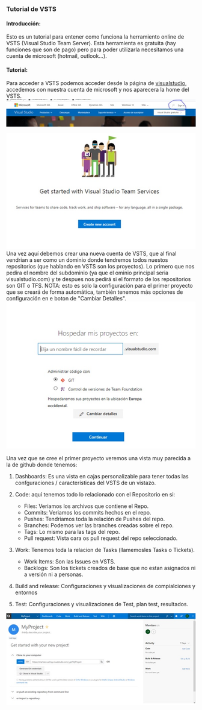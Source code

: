 ### Tutorial de VSTS

#### Introducción:

Esto es un tutorial para entener como funciona la herramiento online de VSTS (Visual Studio Team Server).
Esta herramienta es gratuita (hay funciones que son de pago) pero para poder utilizarla necesitamos una cuenta de microsoft (hotmail, outlook...).

#### Tutorial:

Para acceder a VSTS podemos acceder desde la página de [visualstudio](www.visualstudio.com), accedemos con nuestra cuenta de microsoft y nos aparecera la home del VSTS.
![Boton loguin en visualstudio.com](loginvisualstudio.jpg)

![Creación de cuenta - dominio VSTS](createaccountvsts.jpg)
Una vez aquí debemos crear una nueva cuenta de VSTS, que al final vendrian a ser como un dominio donde tendremos todos nuestos repositorios (que hablando en VSTS son los proyectos).
Lo primero que nos pedira el nombre del subdominio (ya que el ominio principal seria visualstudio.com) y te despues nos pedirá si el formato de los repositorios son GIT o TFS.
NOTA: esto es solo la configuración para el primer proyecto que se creará de forma automática, también tenemos más opciones de configuración en e boton de "Cambiar Detalles".
![Config del primer proyecto](gitortfsfirstproject.jpg)


Una vez que se cree el primer proyecto veremos una vista muy parecida a la de github donde tenemos:

1. Dashboards: Es una vista en cajas personalizable para tener todas las confguraciones / características del VSTS de un vistazo.


2. Code: aquí tenemos todo lo relacionado con el Repositorio en si:
    * Files: Veriamos los archivos que contiene el Repo.
    * Commits: Veriamos los commits hechos en el repo.
    * Pushes: Tendriamos toda la relación de Pushes del repo.
    * Branches: Podemos ver las branches creadas sobre el repo.
    * Tags: Lo mismo para las tags del repo.
    * Pull request: Vista oara os pull request del repo seleccionado.

3. Work: Tenemos toda la relacion de Tasks (llamemosles Tasks o Tickets).
    * Work Items: Son las Issues en VSTS.
    * Backlogs: Son los tickets creados de base que no estan asignados ni a versión ni a personas.

4. Build and release: Configuraciones y visualizaciones de compialciones y entornos

5. Test: Configuraciones y visualizaciones de Test, plan test, resultados.

![Vista de proyecto](homeviewofproject.jpg)


